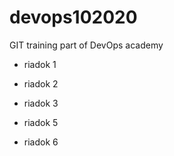 # devops102020
GIT training part of DevOps academy

- riadok 1
- riadok 2
- riadok 3

- riadok 5
- riadok 6
